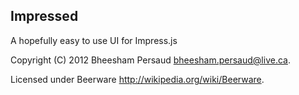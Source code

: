 Impressed
---------

A hopefully easy to use UI for Impress.js


Copyright (C) 2012 Bheesham Persaud <bheesham.persaud@live.ca>.

Licensed under Beerware <http://wikipedia.org/wiki/Beerware>.